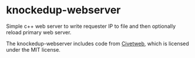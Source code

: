 # knockedup-webserver
Simple c++ web server to write requester IP to file and then optionally reload primary web server.

The knockedup-webserver includes code from [Civetweb](https://github.com/civetweb/civetweb), which is licensed under the MIT license.
